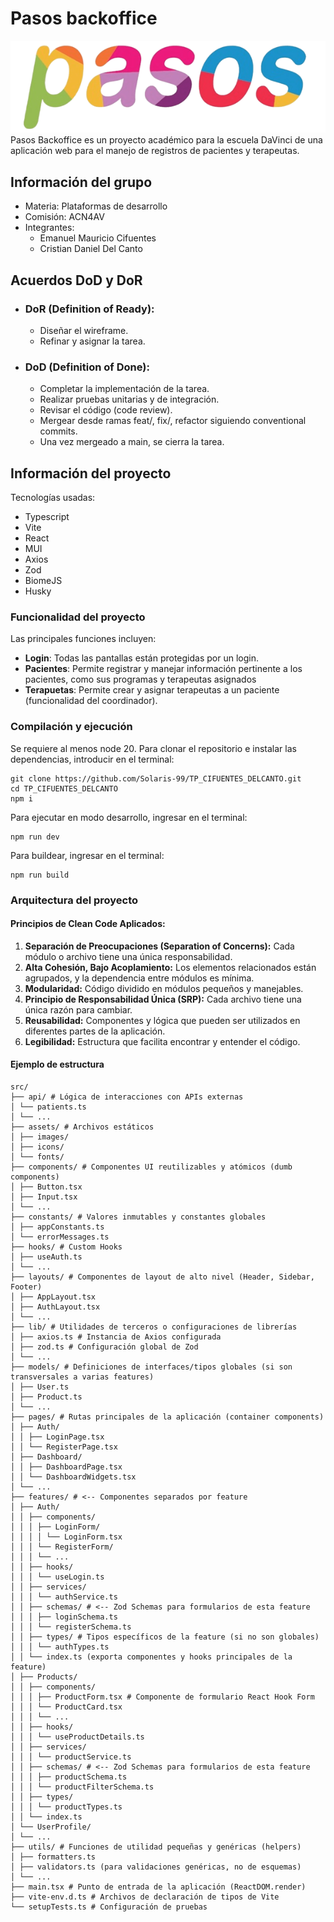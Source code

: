 # Pasos backoffice
![logo pasos](/src/assets/images/pasos_full.png)  
Pasos Backoffice es un proyecto académico para la escuela DaVinci de una aplicación web para el manejo de registros de pacientes y terapeutas. 

## Información del grupo
- Materia: Plataformas de desarrollo
- Comisión: ACN4AV
- Integrantes:
  - Emanuel Mauricio Cifuentes
  - Cristian Daniel Del Canto

## Acuerdos DoD y DoR

- ### DoR (Definition of Ready):
  - Diseñar el wireframe.
  - Refinar y asignar la tarea.
- ### DoD (Definition of Done):
  - Completar la implementación de la tarea.
  - Realizar pruebas unitarias y de integración.
  - Revisar el código (code review).
  - Mergear desde ramas feat/, fix/, refactor siguiendo conventional commits.
  - Una vez mergeado a main, se cierra la tarea.


## Información del proyecto
Tecnologías usadas:
 - Typescript
 - Vite
 - React
 - MUI
 - Axios
 - Zod
 - BiomeJS
 - Husky

### Funcionalidad del proyecto
Las principales funciones incluyen:
  - **Login**: Todas las pantallas están protegidas por un login.
  - **Pacientes**: Permite registrar y manejar información pertinente a los pacientes, como sus programas y terapeutas asignados
  - **Terapuetas**: Permite crear y asignar terapeutas a un paciente (funcionalidad del coordinador).

### Compilación y ejecución
Se requiere al menos node 20.
Para clonar el repositorio e instalar las dependencias, introducir en el terminal:
```
git clone https://github.com/Solaris-99/TP_CIFUENTES_DELCANTO.git
cd TP_CIFUENTES_DELCANTO
npm i
```
Para ejecutar en modo desarrollo, ingresar en el terminal:
```
npm run dev
```
Para buildear, ingresar en el terminal:
```
npm run build
```

### Arquitectura del proyecto
#### Principios de Clean Code Aplicados:

1. **Separación de Preocupaciones (Separation of Concerns):** Cada módulo o archivo tiene una única responsabilidad.
2. **Alta Cohesión, Bajo Acoplamiento:** Los elementos relacionados están agrupados, y la dependencia entre módulos es mínima.
3. **Modularidad:** Código dividido en módulos pequeños y manejables.
4. **Principio de Responsabilidad Única (SRP):** Cada archivo tiene una única razón para cambiar.
5. **Reusabilidad:** Componentes y lógica que pueden ser utilizados en diferentes partes de la aplicación.
6. **Legibilidad:** Estructura que facilita encontrar y entender el código.

#### Ejemplo de estructura

~~~
src/ 
├── api/ # Lógica de interacciones con APIs externas
│ └── patients.ts 
│ └── ... 
├── assets/ # Archivos estáticos 
│ ├── images/ 
│ ├── icons/ 
│ └── fonts/ 
├── components/ # Componentes UI reutilizables y atómicos (dumb components) 
│ ├── Button.tsx 
│ ├── Input.tsx 
│ └── ... 
├── constants/ # Valores inmutables y constantes globales 
│ ├── appConstants.ts 
│ └── errorMessages.ts 
├── hooks/ # Custom Hooks
│ ├── useAuth.ts 
│ └── ... 
├── layouts/ # Componentes de layout de alto nivel (Header, Sidebar, Footer) 
│ ├── AppLayout.tsx 
│ ├── AuthLayout.tsx 
│ └── ... 
├── lib/ # Utilidades de terceros o configuraciones de librerías 
│ ├── axios.ts # Instancia de Axios configurada 
│ ├── zod.ts # Configuración global de Zod
│ └── ... 
├── models/ # Definiciones de interfaces/tipos globales (si son transversales a varias features) 
│ ├── User.ts
│ ├── Product.ts
│ └── ... 
├── pages/ # Rutas principales de la aplicación (container components) 
│ ├── Auth/ 
│ │ ├── LoginPage.tsx 
│ │ └── RegisterPage.tsx 
│ ├── Dashboard/ 
│ │ ├── DashboardPage.tsx 
│ │ └── DashboardWidgets.tsx 
│ └── ... 
├── features/ # <-- Componentes separados por feature
│ ├── Auth/ 
│ │ ├── components/ 
│ │ │ ├── LoginForm/ 
│ │ │ │ └── LoginForm.tsx 
│ │ │ └── RegisterForm/ 
│ │ │ └── ... 
│ │ ├── hooks/ 
│ │ │ └── useLogin.ts 
│ │ ├── services/ 
│ │ │ └── authService.ts 
│ │ ├── schemas/ # <-- Zod Schemas para formularios de esta feature 
│ │ │ ├── loginSchema.ts 
│ │ │ └── registerSchema.ts 
│ │ ├── types/ # Tipos específicos de la feature (si no son globales) 
│ │ │ └── authTypes.ts 
│ │ └── index.ts (exporta componentes y hooks principales de la feature) 
│ ├── Products/ 
│ │ ├── components/  
│ │ │ ├── ProductForm.tsx # Componente de formulario React Hook Form 
│ │ │ └── ProductCard.tsx
│ │ │ └── ... 
│ │ ├── hooks/ 
│ │ │ └── useProductDetails.ts 
│ │ ├── services/ 
│ │ │ └── productService.ts 
│ │ ├── schemas/ # <-- Zod Schemas para formularios de esta feature 
│ │ │ ├── productSchema.ts 
│ │ │ └── productFilterSchema.ts 
│ │ ├── types/ 
│ │ │ └── productTypes.ts 
│ │ └── index.ts 
│ └── UserProfile/ 
│ └── ... 
├── utils/ # Funciones de utilidad pequeñas y genéricas (helpers) 
│ ├── formatters.ts 
│ ├── validators.ts (para validaciones genéricas, no de esquemas) 
│ └── ... 
├── main.tsx # Punto de entrada de la aplicación (ReactDOM.render) 
├── vite-env.d.ts # Archivos de declaración de tipos de Vite 
└── setupTests.ts # Configuración de pruebas
~~~
